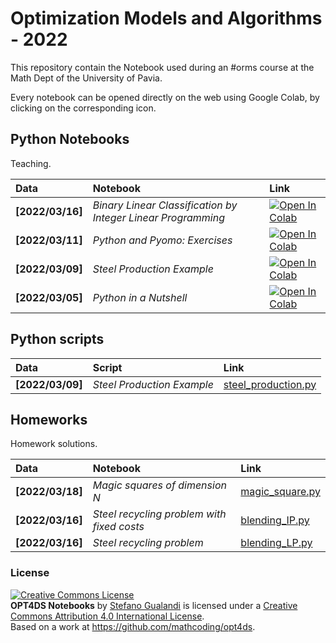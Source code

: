 # Optimization Models and Algorithms - 2022

This repository contain the Notebook used during an #orms course at the Math Dept of the University of Pavia.

Every notebook can be opened directly on the web using Google Colab, by clicking on the corresponding icon.

## Python Notebooks

Teaching.

| Data | Notebook | Link |
|:-|:-|:-|
|**[2022/03/16]**|*Binary Linear Classification by Integer Linear Programming*|[![Open In Colab](https://colab.research.google.com/assets/colab-badge.svg)](https://colab.research.google.com/github/mathcoding/opt4ds/blob/master/notebooks/LinearClassification.ipynb)|
|**[2022/03/11]**|*Python and Pyomo: Exercises*|[![Open In Colab](https://colab.research.google.com/assets/colab-badge.svg)](https://colab.research.google.com/github/mathcoding/opt4ds/blob/master/notebooks/Python_and_Pyomo.ipynb)|
|**[2022/03/09]**|*Steel Production Example*|[![Open In Colab](https://colab.research.google.com/assets/colab-badge.svg)](https://colab.research.google.com/github/mathcoding/opt4ds/blob/master/notebooks/Steel_Planning.ipynb)|
|**[2022/03/05]**|*Python in a Nutshell*|[![Open In Colab](https://colab.research.google.com/assets/colab-badge.svg)](https://colab.research.google.com/github/mathcoding/opt4ds/blob/master/notebooks/Python_in_a_Nutshell.ipynb)|


## Python scripts
| Data | Script | Link |
|:-|:-| :-|
|**[2022/03/09]**|*Steel Production Example*|[steel_production.py](https://github.com/mathcoding/opt4ds/blob/master/scripts/steel_production.py)|


## Homeworks
Homework solutions.

| Data | Notebook | Link |
|:-|:-|:-|
|**[2022/03/18]**|*Magic squares of dimension N*|[magic_square.py](https://github.com/mathcoding/opt4ds/blob/master/scripts/magic_square.py)|
|**[2022/03/16]**|*Steel recycling problem with fixed costs*|[blending_IP.py](https://github.com/mathcoding/opt4ds/blob/master/scripts/blending_IP.py)|
|**[2022/03/16]**|*Steel recycling problem*|[blending_LP.py](https://github.com/mathcoding/opt4ds/blob/master/scripts/blending_LP.py)|



### License
<a rel="license" href="http://creativecommons.org/licenses/by/4.0/"><img alt="Creative Commons License" style="border-width:0" src="https://i.creativecommons.org/l/by/4.0/88x31.png" /></a><br /><span xmlns:dct="http://purl.org/dc/terms/" property="dct:title"><b>OPT4DS Notebooks</b></span> by <a xmlns:cc="http://creativecommons.org/ns#" href="http://mate.unipv.it/gualandi" property="cc:attributionName" rel="cc:attributionURL">Stefano Gualandi</a> is licensed under a <a rel="license" href="http://creativecommons.org/licenses/by/4.0/">Creative Commons Attribution 4.0 International License</a>.<br />Based on a work at <a xmlns:dct="http://purl.org/dc/terms/" href="https://github.com/mathcoding/opt4ds" rel="dct:source">https://github.com/mathcoding/opt4ds</a>.
